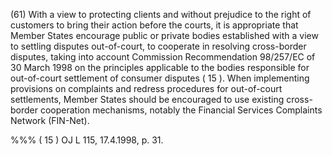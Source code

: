 (61) With a view to protecting clients and without prejudice to the right of customers to bring their action before the courts, it is appropriate that Member States encourage public or private bodies established with a view to settling disputes out-of-court, to cooperate in resolving cross-border disputes, taking into account Commission Recommendation 98/257/EC of 30 March 1998 on the principles applicable to the bodies responsible for out-of-court settlement of consumer disputes ( 15 ). When implementing provisions on complaints and redress procedures for out-of-court settlements, Member States should be encouraged to use existing cross-border cooperation mechanisms, notably the Financial Services Complaints Network (FIN-Net).

%%% ( 15 ) OJ L 115, 17.4.1998, p. 31.
